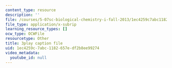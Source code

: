```yaml
---
content_type: resource
description: ''
file: /courses/5-07sc-biological-chemistry-i-fall-2013/1ec4259c7abc1182657edf2b8ee99274_sBYrp3zssWE.srt
file_type: application/x-subrip
learning_resource_types: []
ocw_type: OCWFile
resourcetype: Other
title: 3play caption file
uid: 1ec4259c-7abc-1182-657e-df2b8ee99274
video_metadata:
  youtube_id: null
---
```

